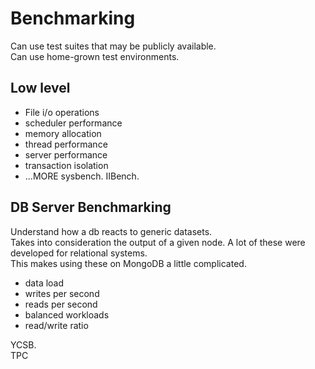 # Benchmarking

Can use test suites that may be publicly available.  
Can use home-grown test environments.

## Low level

- File i/o operations
- scheduler performance
- memory allocation
- thread performance
- server performance
- transaction isolation
- ...MORE
  sysbench. IIBench.

## DB Server Benchmarking

Understand how a db reacts to generic datasets.  
Takes into consideration the output of a given node.
A lot of these were developed for relational systems.  
This makes using these on MongoDB a little complicated.

- data load
- writes per second
- reads per second
- balanced workloads
- read/write ratio

YCSB.  
TPC
